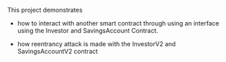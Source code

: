 This project demonstrates 


- how to interact with 
another smart contract through using an interface using 
the Investor and SavingsAccount Contract.

- how reentrancy attack is made with the InvestorV2 
and SavingsAccountV2 contract